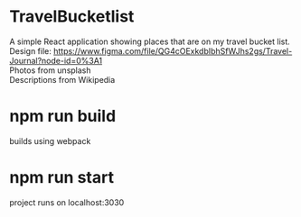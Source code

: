 # TravelBucketlist

A simple React application showing places that are on my travel bucket list.<br>
Design file: https://www.figma.com/file/QG4cOExkdbIbhSfWJhs2gs/Travel-Journal?node-id=0%3A1<br>
Photos from unsplash<br>
Descriptions from Wikipedia<br>

# npm run build
builds using webpack

# npm run start
project runs on localhost:3030
